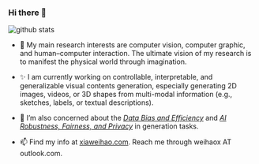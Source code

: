 ### Hi there 👋

![github stats](https://github-readme-stats.vercel.app/api?username=weihaox&show_icons=true&theme=default&hide=issues&count_private=true)
<!--![metrics](https://github.com/weihaox/weihaox/blob/master/metrics.additional.svg)-->

- 🔭 My main research interests are computer vision, computer graphic, and human–computer interaction. The ultimate vision of my research is to manifest the physical world through imagination. 

- ✨ I am currently working on controllable, interpretable, and generalizable visual contents generation, especially generating 2D images, videos, or 3D shapes from multi-modal information (e.g., sketches, labels, or textual descriptions). 

- 🌱 I’m also concerned about the [*Data Bias and Efficiency*](https://github.com/weihaox/awesome-image-translation/blob/master/awesome-data-efficiency.md#data-efficiency) and [*AI Robustness, Fairness, and Privacy*](https://github.com/weihaox/awesome-image-translation/blob/master/awesome-data-efficiency.md#fairness-accountability-privacy-transparency-and-ethics) in generation tasks.

- 📫 Find my info at [xiaweihao.com](https://xiaweihao.com). Reach me through weihaox AT outlook.com.